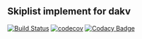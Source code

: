 Skiplist implement for dakv
----

[![Build Status](https://travis-ci.com/dakv/skiplist.svg?branch=master)](https://travis-ci.com/dakv/skiplist)
[![codecov](https://codecov.io/gh/dakv/skiplist/branch/master/graph/badge.svg)](https://codecov.io/gh/dakv/skiplist)
[![Codacy Badge](https://api.codacy.com/project/badge/Grade/6d6b4cb86b894b9db08e51d10d007d26)](https://app.codacy.com/gh/dakv/skiplist?utm_source=github.com&utm_medium=referral&utm_content=dakv/skiplist&utm_campaign=Badge_Grade_Dashboard)
